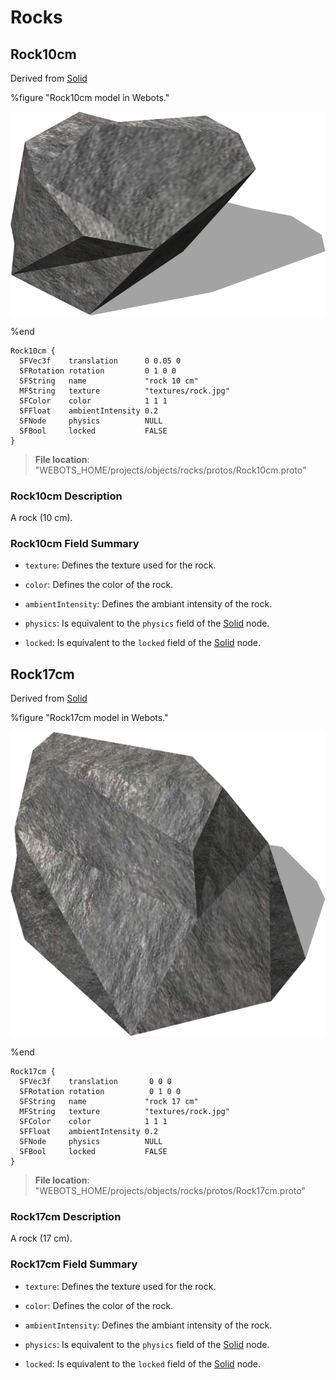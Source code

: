 # Rocks

## Rock10cm

Derived from [Solid](../reference/solid.md)

%figure "Rock10cm model in Webots."

![Rock10cm](images/objects/rocks/Rock10cm/model.png)

%end

```
Rock10cm {
  SFVec3f    translation      0 0.05 0
  SFRotation rotation         0 1 0 0
  SFString   name             "rock 10 cm"
  MFString   texture          "textures/rock.jpg"  
  SFColor    color            1 1 1                
  SFFloat    ambientIntensity 0.2                  
  SFNode     physics          NULL                 
  SFBool     locked           FALSE                
}
```

> **File location**: "WEBOTS\_HOME/projects/objects/rocks/protos/Rock10cm.proto"

### Rock10cm Description

A rock (10 cm).

### Rock10cm Field Summary

- `texture`: Defines the texture used for the rock.

- `color`: Defines the color of the rock.

- `ambientIntensity`: Defines the ambiant intensity of the rock.

- `physics`: Is equivalent to the `physics` field of the [Solid](../reference/solid.md) node.

- `locked`: Is equivalent to the `locked` field of the [Solid](../reference/solid.md) node.

## Rock17cm

Derived from [Solid](../reference/solid.md)

%figure "Rock17cm model in Webots."

![Rock17cm](images/objects/rocks/Rock17cm/model.png)

%end

```
Rock17cm {
  SFVec3f    translation       0 0 0
  SFRotation rotation          0 1 0 0
  SFString   name             "rock 17 cm"
  MFString   texture          "textures/rock.jpg"  
  SFColor    color            1 1 1                
  SFFloat    ambientIntensity 0.2                  
  SFNode     physics          NULL                 
  SFBool     locked           FALSE                
}
```

> **File location**: "WEBOTS\_HOME/projects/objects/rocks/protos/Rock17cm.proto"

### Rock17cm Description

A rock (17 cm).

### Rock17cm Field Summary

- `texture`: Defines the texture used for the rock.

- `color`: Defines the color of the rock.

- `ambientIntensity`: Defines the ambiant intensity of the rock.

- `physics`: Is equivalent to the `physics` field of the [Solid](../reference/solid.md) node.

- `locked`: Is equivalent to the `locked` field of the [Solid](../reference/solid.md) node.

